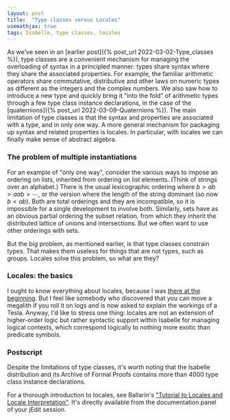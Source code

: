 ```yaml
---
layout: post
title:  "Type classes versus Locales"
usemathjax: true 
tags: Isabelle, type classes, locales
---
```


As we've seen in an [earlier post]({% post_url 2022-03-02-Type_classes %}), type classes are a convenient mechanism for managing the overloading of syntax in a principled manner: types share syntax where they share the associated properties. For example, the familiar arithmetic operators share commutative, distributive and other laws on numeric types as different as the integers and the complex numbers. 
We also saw how to introduce a new type and quickly bring it "into the fold" of arithmetic types through a few type class instance declarations, in the case of the [quaternions]({% post_url 2022-03-09-Quaternions %}).
The main limitation of type classes is that the syntax and properties are associated with a type, and in only one way. A more general mechanism for packaging up syntax and related properties is locales. In particular, with locales we can finally make sense of abstract algebra.

### The problem of multiple instantiations

For an example of "only one way", consider the various ways to impose an ordering on lists, inherited from ordering on list elements. (Think of strings over an alphabet.)
There is the usual lexicographic ordering where $b > ab > aab > \cdots$, or the version where the length of the string dominant (so now $b < ab$). Both are total orderings
and they are incompatible, so it is impossible for a single development to involve both.
Similarly, sets have as an obvious partial ordering the subset relation, from which they inherit the distributed lattice of unions and intersections. But we often want to use other orderings with sets.

But the big problem, as mentioned earlier, is that type classes constrain types. That makes them useless for things that are not types, such as groups.
Locales solve this problem, so what are they?

### Locales: the basics

I ought to know everything about locales, because I was [there at the beginning](https://www.cl.cam.ac.uk/~lp15/papers/Isabelle/Locales-TPHOLs99.pdf).
But I feel like somebody who discovered that you can move a megalith if you roll it on logs and is now asked to explain the workings of a Tesla.
Anyway, I'd like to stress one thing: locales are not an extension of higher-order logic but rather syntactic support within Isabelle for managing logical contexts, which correspond logically to nothing more exotic than predicate symbols.


### Postscript

Despite the limitations of type classes, it's worth noting that the Isabelle distribution and its Archive of Formal Proofs contains more than 4000 type class instance declarations.

For a thorough introduction to locales, see Ballarin's ["Tutorial to Locales and Locale Interpretation"](https://isabelle.in.tum.de/dist/Isabelle/doc/locales.pdf).
It's directly available from the documentation panel of your jEdit session.

